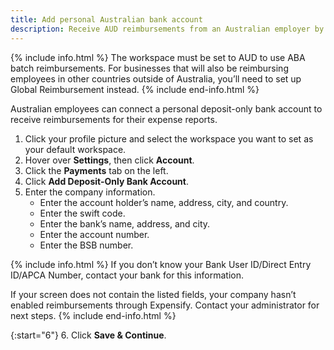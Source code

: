 ```yaml
---
title: Add personal Australian bank account
description: Receive AUD reimbursements from an Australian employer by adding your banking information
---
```

<div id="expensify-classic" markdown="1">

{% include info.html %}
The workspace must be set to AUD to use ABA batch reimbursements. For businesses that will also be reimbursing employees in other countries outside of Australia, you’ll need to set up Global Reimbursement instead. 
{% include end-info.html %}

Australian employees can connect a personal deposit-only bank account to receive reimbursements for their expense reports. 

1. Click your profile picture and select the workspace you want to set as your default workspace. 
2. Hover over **Settings**, then click **Account**.
3. Click the **Payments** tab on the left.
4. Click **Add Deposit-Only Bank Account**.
5. Enter the company information. 
   - Enter the account holder’s name, address, city, and country.
   - Enter the swift code.
   - Enter the bank’s name, address, and city.
   - Enter the account number. 
   - Enter the BSB number.  

{% include info.html %}
If you don’t know your Bank User ID/Direct Entry ID/APCA Number, contact your bank for this information. 

If your screen does not contain the listed fields, your company hasn’t enabled reimbursements through Expensify. Contact your administrator for next steps. 
{% include end-info.html %}

{:start="6"}
6. Click **Save & Continue**.

</div>
